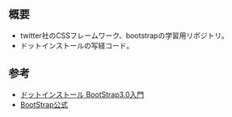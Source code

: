 ## 概要

* twitter社のCSSフレームワーク、bootstrapの学習用リポジトリ。
* ドットインストールの写経コード。

## 参考

* [ドットインストール BootStrap3.0入門](http://dotinstall.com/lessons/basic_twitter_bootstrap_v4)
* [BootStrap公式](http://getbootstrap.com/getting-started)